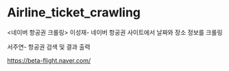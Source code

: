 # Airline_ticket_crawling
<네이버 항공권 크롤링>
이성재- 네이버 항공권 사이트에서 날짜와 장소 정보를 크롤링

서주연- 항공권 검색 및 결과 출력

https://beta-flight.naver.com/

